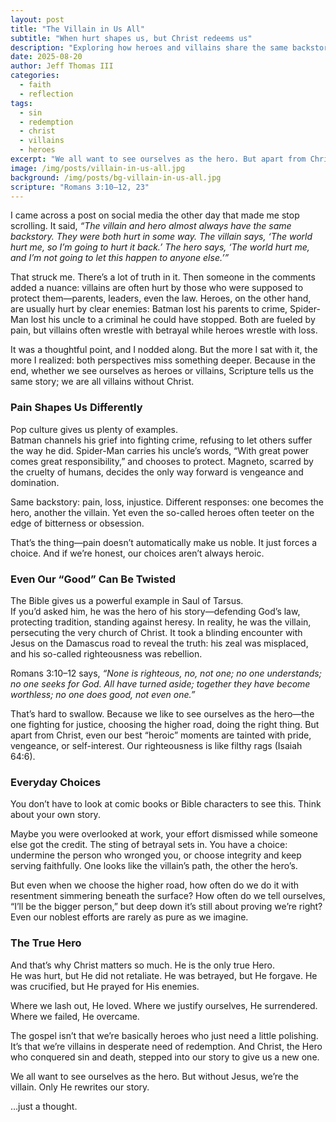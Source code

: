 ```yaml
---
layout: post
title: "The Villain in Us All"
subtitle: "When hurt shapes us, but Christ redeems us"
description: "Exploring how heroes and villains share the same backstory, yet Scripture reminds us that without Christ, we are all the villain."
date: 2025-08-20
author: Jeff Thomas III
categories:
  - faith
  - reflection
tags:
  - sin
  - redemption
  - christ
  - villains
  - heroes
excerpt: "We all want to see ourselves as the hero. But apart from Christ, we are the villain. Only He rewrites our story."
image: /img/posts/villain-in-us-all.jpg
background: /img/posts/bg-villain-in-us-all.jpg
scripture: "Romans 3:10–12, 23"
---
```


I came across a post on social media the other day that made me stop scrolling. It said, *“The villain and hero almost always have the same backstory. They were both hurt in some way. The villain says, ‘The world hurt me, so I’m going to hurt it back.’ The hero says, ‘The world hurt me, and I’m not going to let this happen to anyone else.’”*  

That struck me. There’s a lot of truth in it. Then someone in the comments added a nuance: villains are often hurt by those who were supposed to protect them—parents, leaders, even the law. Heroes, on the other hand, are usually hurt by clear enemies: Batman lost his parents to crime, Spider-Man lost his uncle to a criminal he could have stopped. Both are fueled by pain, but villains often wrestle with betrayal while heroes wrestle with loss.  

It was a thoughtful point, and I nodded along. But the more I sat with it, the more I realized: both perspectives miss something deeper. Because in the end, whether we see ourselves as heroes or villains, Scripture tells us the same story; we are all villains without Christ.  

### Pain Shapes Us Differently  

Pop culture gives us plenty of examples.  
Batman channels his grief into fighting crime, refusing to let others suffer the way he did. Spider-Man carries his uncle’s words, “With great power comes great responsibility,” and chooses to protect. Magneto, scarred by the cruelty of humans, decides the only way forward is vengeance and domination.  

Same backstory: pain, loss, injustice. Different responses: one becomes the hero, another the villain. Yet even the so-called heroes often teeter on the edge of bitterness or obsession.  

That’s the thing—pain doesn’t automatically make us noble. It just forces a choice. And if we’re honest, our choices aren’t always heroic.  

### Even Our “Good” Can Be Twisted  

The Bible gives us a powerful example in Saul of Tarsus.  
If you’d asked him, he was the hero of his story—defending God’s law, protecting tradition, standing against heresy. In reality, he was the villain, persecuting the very church of Christ. It took a blinding encounter with Jesus on the Damascus road to reveal the truth: his zeal was misplaced, and his so-called righteousness was rebellion.  

Romans 3:10–12 says, *“None is righteous, no, not one; no one understands; no one seeks for God. All have turned aside; together they have become worthless; no one does good, not even one.”*  

That’s hard to swallow. Because we like to see ourselves as the hero—the one fighting for justice, choosing the higher road, doing the right thing. But apart from Christ, even our best “heroic” moments are tainted with pride, vengeance, or self-interest. Our righteousness is like filthy rags (Isaiah 64:6).  

### Everyday Choices  

You don’t have to look at comic books or Bible characters to see this. Think about your own story.  

Maybe you were overlooked at work, your effort dismissed while someone else got the credit. The sting of betrayal sets in. You have a choice: undermine the person who wronged you, or choose integrity and keep serving faithfully. One looks like the villain’s path, the other the hero’s.  

But even when we choose the higher road, how often do we do it with resentment simmering beneath the surface? How often do we tell ourselves, “I’ll be the bigger person,” but deep down it’s still about proving we’re right? Even our noblest efforts are rarely as pure as we imagine.  

### The True Hero  

And that’s why Christ matters so much. He is the only true Hero.  
He was hurt, but He did not retaliate. He was betrayed, but He forgave. He was crucified, but He prayed for His enemies.  

Where we lash out, He loved. Where we justify ourselves, He surrendered. Where we failed, He overcame.  

The gospel isn’t that we’re basically heroes who just need a little polishing. It’s that we’re villains in desperate need of redemption. And Christ, the Hero who conquered sin and death, stepped into our story to give us a new one.  

We all want to see ourselves as the hero. But without Jesus, we’re the villain. Only He rewrites our story.  

…just a thought.

<!--stackedit_data:
eyJoaXN0b3J5IjpbLTE1NzU5NDE3NDldfQ==
-->